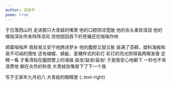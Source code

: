 ```yaml
---
author: 吕枨予
poem: true
---
```


于日落西山时
走进那只大青蛙的嘴里
他的口腔阴凉宽敞
他的舌头柔软湿润
他的喉咙深处传来阵阵凉风
但他囫囵吞下的苍蝇还在嗡嗡作响

顺着嗡嗡声
我轻易又安宁地跨进梦乡
他的腹腔又鼓又胀
装满了苔藓、塑料海报和臭不可闻的惆怅
还有蝴蝶、蜻蜓、麦穗样式的彩灯
彩灯的亮光照得我两眼发昏
定睛一看
才看清贴在腹腔壁上的海报
益虫!益虫!益虫! 
于是我安心地躺下
一秒也不肯浪费地
躺在炎热的秋夜
大青蛙张嘴吞下了下一个我

写于壬寅年九月初八 大青蛙的眼睛里
{:.text-right}
